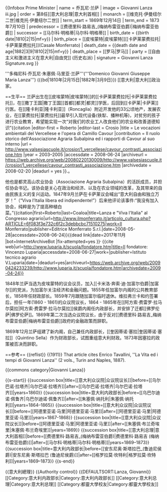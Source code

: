 {{Infobox Prime Minister
| name        = 乔瓦尼·兰萨
| image       = Giovanni Lanza iii.jpg
| order       = 第8任[[意大利总理|意大利首相]]
| monarch     = [[维克托·伊曼纽尔二世|维克托·伊曼纽尔二世]]
| term_start  = 1869年12月14日
| term_end    = 1873年7月10日
| predecessor = [[费德里科·路易吉_(梅纳布雷亚伯爵)|梅纳布雷亚伯爵]]
| successor   = [[马尔科·明格蒂|马尔科·明格蒂]]
| birth_date  = {{birth date|1810|2|15|mf=y}}
| birth_place = [[皮埃蒙特|皮埃蒙特]][[卡萨莱蒙费拉托|卡萨莱蒙费拉托]](Casale Monferrato)
| death_date  = {{death date and age|1882|3|9|1810|2|15|mf=y}} 
| death_place = [[罗马|罗马]]
| party       = [[自由主义和激进主义在意大利|自由党]] (历史右派)
| signature   = Giovanni Lanza Signature.svg
}}

'''多梅尼科·乔瓦尼·朱塞佩·马里亚·兰萨'''('''Domenico Giovanni Giuseppe Maria Lanza''') ({{bd|1810年|2月15日|1882年|3月9日}})  [[意大利|意大利]]政治家。 

==生平==
兰萨出生在[[皮埃蒙特|皮埃蒙特]]的[[卡萨莱蒙费拉托|卡萨莱蒙费拉托]]，在[[撒丁王国|撒丁王国]]首都[[都灵|都灵]]学医，后回到[[卡萨莱|卡萨莱]]行医。在[[隆卡利亚|隆卡利亚]]（Roncaglia）附近开发他的33公顷地产，发展农业，在[[蒙费拉托|蒙费拉托]]最早引入现代设备(铁犁、播种机等)，对贫穷的孩子进行农业教育，希望能实现一次“对我们的农业工人改良他们的农业和改善道德知识”<ref>{{citation
 |editor-first = Roberto
 |editor-last  = Crosio
 |title        = Le vocazioni ambientali del Vercellese e l'opera di Camillo Cavour
 |contribution = Il ruolo storico dell'Associazione Agraria Subalpina ed i rapporti di Cavour al suo interno
 |url          = http://www.valsesiascuole.it/crosior/1_vercellese/cavour_contrasti_associazione.htm
 |year         = 2003–2005
 |accessdate   = 2008-06-24
 |archiveurl   = https://web.archive.org/web/20080220130009/http://www.valsesiascuole.it/crosior/1_vercellese/cavour_contrasti_associazione.htm
 |archivedate  = 2008-02-20
 |deadurl      = yes
}}.</ref>。

他也是都灵高山农业协会（Associazione Agraria Subalpina）的活跃成员，并担任协会书记。该协会是关心在政治和经济、以及在农业领域的改革，及其带来的自由民族主义的复兴运动。1847年9月兰萨在卡萨莱议会喊出“意大利自由和独立万岁！”（“Viva l’Italia libera ed indipendente!”）后来他评论该事件:“我没有加入协会，纯粹是为了提高种植白菜。”<ref>{{citation|first=Roberto|last=Coaloa|title=Lanza e "Viva l'Italia" al Congresso agrario|url=http://www.ilmonferrato.it/articolo_cultura.php?ARTICLE=6f083f3e732c6f2c3debbcbc71510275|work=Il Monferrato|publisher=Editrice Monferrato S.r.l.|date=2008-05-28|accessdate=2008-06-24}}{{dead link|date=2017年11月 |bot=InternetArchiveBot |fix-attempted=yes }}</ref><sup>, </sup><ref>{{cite web|url=http://www.luparia.it/scuola/fondatore.htm|title=Il fondatore: Vincenzo Luparia|accessdate=2008-06-27|work=|publisher=Istituto tecnico agrario V.Luparia|date=|deadurl=yes|archiveurl=https://web.archive.org/web/20090424233239/http://www.luparia.it/scuola/fondatore.htm|archivedate=2009-04-24}}</ref>

1848年兰萨当选为皮埃蒙特的议会议员，加入[[卡米洛·奔索·迪·加富尔伯爵|加富尔]]的党派，为加富尔关注经济和金融问题。1855年任加富尔内阁的公共教育部长，1858年任财政部长。1859年7月跟随加富尔临时退休。维拉弗兰卡和约签署后，担任一年(1860 - 1861)的众议院议长，1864 - 1865年在[[阿方索·费雷罗·拉马尔莫拉|阿方索·费雷罗·拉马尔莫拉]]侯爵内阁任内政部长，并安排了迁都[[佛罗伦萨|佛罗伦萨]]。1869年第二次当选众议院议长，由于反对[[费德里科·路易吉_梅纳布雷亚伯爵|梅纳布雷亚伯爵]]政府的金融政策而辞职。

1869年12月兰萨组建了新内阁，自己兼任内政部长，[[奎因蒂诺·塞拉|奎因蒂诺·塞拉]]（Quintino Sella）作为财政部长，试图重组意大利财政。1873年因塞拉的政策被否决而辞职。 
 
==参考==
{{reflist}}
{{1911}} That article cites Enrico Tavallini, ''La Vita ed i tempi di Giovanni Lanza'' (2 vols., Turin and Naples, 1887).

{{commons category|Giovanni Lanza}}

{{s-start}}
{{succession box|title=[[意大利众议院|众议院议长]]|before=[[乌尔巴诺·拉塔齐|乌尔巴诺·拉塔齐]]|after=[[乌尔巴诺·拉塔齐|乌尔巴诺·拉塔齐]]|years=1860}}
{{succession box|title=意大利内政部长|before=[[乌巴尔迪诺·佩鲁齐|乌巴尔迪诺·佩鲁齐]]|after=[[朱塞佩·纳托利|朱塞佩·纳托利]]|years=1864–1865}}
{{succession box|title=[[意大利众议院|众议院议长]]|before=[[阿德里亚诺·马里|阿德里亚诺·马里]]|after=[[阿德里亚诺·马里|阿德里亚诺·马里]]|years=1867-1868}}
{{succession box|title=[[意大利众议院|众议院议长]]|before=[[阿德里亚诺·马里|阿德里亚诺·马里]]|after=[[朱塞佩·布兰奇埃里|朱塞佩·布兰奇埃里]]|years=1869}}
{{succession box|title=[[意大利总理|意大利首相]]|before=[[费德里科·路易吉_(梅纳布雷亚伯爵)|费德里科·路易吉 (梅纳布雷亚伯爵)]]|after=[[马尔科·明格蒂|马尔科·明格蒂]]|years=1869–1873}}
{{succession box|title=意大利内政部长|before=[[安东尼奥·斯塔拉巴_(鲁迪尼侯爵)|安东尼奥·斯塔拉巴 (鲁迪尼侯爵)]]|after=[[格罗拉莫·坎特利|格罗拉莫·坎特利]]|years=1869–1873}}
{{s-end}}

{{意大利總理}}
{{Authority control}}
{{DEFAULTSORT:Lanza, Giovanni}}
[[Category:意大利内政部长|Category:意大利内政部长]]
[[Category:意大利总理|Category:意大利总理]]
[[Category:都靈大學校友|Category:都靈大學校友]]